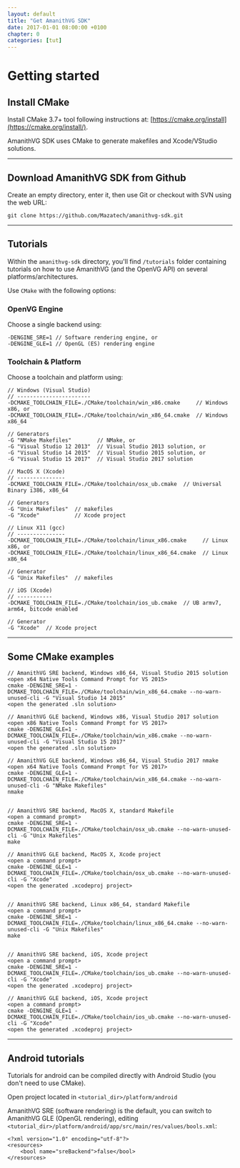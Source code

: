 ```yaml
---
layout: default
title: "Get AmanithVG SDK"
date: 2017-01-01 08:00:00 +0100
chapter: 0
categories: [tut]
---
```


# Getting started

## Install CMake

Install CMake 3.7+ tool following instructions at: [https://cmake.org/install](https://cmake.org/install/).

AmanithVG SDK uses CMake to generate makefiles and Xcode/VStudio solutions. 

___

## Download AmanithVG SDK from Github

Create an empty directory, enter it, then use Git or checkout with SVN using the web URL:

```
git clone https://github.com/Mazatech/amanithvg-sdk.git
```

---

## Tutorials

Within the `amanithvg-sdk` directory, you'll find `/tutorials` folder containing tutorials on how to use AmanithVG (and the OpenVG API) on several platforms/architectures.

Use `CMake` with the following options:

### OpenVG Engine 

Choose a single backend using:

```
-DENGINE_SRE=1 // Software rendering engine, or
-DENGINE_GLE=1 // OpenGL (ES) rendering engine
```

### Toolchain & Platform

Choose a toolchain and platform using:

```
// Windows (Visual Studio)
// -----------------------
-DCMAKE_TOOLCHAIN_FILE=./CMake/toolchain/win_x86.cmake     // Windows x86, or
-DCMAKE_TOOLCHAIN_FILE=./CMake/toolchain/win_x86_64.cmake  // Windows x86_64

// Generators 
-G "NMake Makefiles"        // NMake, or 
-G "Visual Studio 12 2013"  // Visual Studio 2013 solution, or
-G "Visual Studio 14 2015"  // Visual Studio 2015 solution, or
-G "Visual Studio 15 2017"  // Visual Studio 2017 solution 
```

```
// MacOS X (Xcode)
// ---------------
-DCMAKE_TOOLCHAIN_FILE=./CMake/toolchain/osx_ub.cmake  // Universal Binary i386, x86_64

// Generators
-G "Unix Makefiles"  // makefiles  
-G "Xcode"           // Xcode project
```

```
// Linux X11 (gcc)
// ---------------
-DCMAKE_TOOLCHAIN_FILE=./CMake/toolchain/linux_x86.cmake     // Linux x86, or
-DCMAKE_TOOLCHAIN_FILE=./CMake/toolchain/linux_x86_64.cmake  // Linux x86_64

// Generator
-G "Unix Makefiles"  // makefiles
```

```
// iOS (Xcode)
// -----------
-DCMAKE_TOOLCHAIN_FILE=./CMake/toolchain/ios_ub.cmake  // UB armv7, arm64, bitcode enabled

// Generator
-G "Xcode"  // Xcode project
```

---

## Some CMake examples

```
// AmanithVG SRE backend, Windows x86_64, Visual Studio 2015 solution
<open x64 Native Tools Command Prompt for VS 2015>
cmake -DENGINE_SRE=1 -DCMAKE_TOOLCHAIN_FILE=./CMake/toolchain/win_x86_64.cmake --no-warn-unused-cli -G "Visual Studio 14 2015"
<open the generated .sln solution>

// AmanithVG GLE backend, Windows x86, Visual Studio 2017 solution
<open x86 Native Tools Command Prompt for VS 2017>
cmake -DENGINE_GLE=1 -DCMAKE_TOOLCHAIN_FILE=./CMake/toolchain/win_x86.cmake --no-warn-unused-cli -G "Visual Studio 15 2017"
<open the generated .sln solution>

// AmanithVG GLE backend, Windows x86_64, Visual Studio 2017 nmake
<open x64 Native Tools Command Prompt for VS 2017>
cmake -DENGINE_GLE=1 -DCMAKE_TOOLCHAIN_FILE=./CMake/toolchain/win_x86_64.cmake --no-warn-unused-cli -G "NMake Makefiles"
nmake


// AmanithVG SRE backend, MacOS X, standard Makefile
<open a command prompt>
cmake -DENGINE_SRE=1 -DCMAKE_TOOLCHAIN_FILE=./CMake/toolchain/osx_ub.cmake --no-warn-unused-cli -G "Unix Makefiles"
make

// AmanithVG GLE backend, MacOS X, Xcode project
<open a command prompt>
cmake -DENGINE_GLE=1 -DCMAKE_TOOLCHAIN_FILE=./CMake/toolchain/osx_ub.cmake --no-warn-unused-cli -G "Xcode"
<open the generated .xcodeproj project>


// AmanithVG SRE backend, Linux x86_64, standard Makefile
<open a command prompt>
cmake -DENGINE_SRE=1 -DCMAKE_TOOLCHAIN_FILE=./CMake/toolchain/linux_x86_64.cmake --no-warn-unused-cli -G "Unix Makefiles"
make


// AmanithVG SRE backend, iOS, Xcode project
<open a command prompt>
cmake -DENGINE_SRE=1 -DCMAKE_TOOLCHAIN_FILE=./CMake/toolchain/ios_ub.cmake --no-warn-unused-cli -G "Xcode"
<open the generated .xcodeproj project>

// AmanithVG GLE backend, iOS, Xcode project
<open a command prompt>
cmake -DENGINE_GLE=1 -DCMAKE_TOOLCHAIN_FILE=./CMake/toolchain/ios_ub.cmake --no-warn-unused-cli -G "Xcode"
<open the generated .xcodeproj project>
```

---

## Android tutorials

Tutorials for android can be compiled directly with Android Studio (you don't need to use CMake).

Open project located in `<tutorial_dir>/platform/android`

AmanithVG SRE (software rendering) is the default, you can switch to AmanithVG GLE (OpenGL rendering), editing `<tutorial_dir>/platform/android/app/src/main/res/values/bools.xml`:

```
<?xml version="1.0" encoding="utf-8"?>
<resources>
    <bool name="sreBackend">false</bool>
</resources>
```

